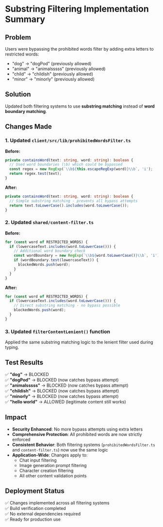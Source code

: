 # Substring Filtering Implementation Summary

## Problem
Users were bypassing the prohibited words filter by adding extra letters to restricted words:
- "dog" → "dogPod" (previously allowed)
- "animal" → "animalsssss" (previously allowed) 
- "child" → "childish" (previously allowed)
- "minor" → "minorly" (previously allowed)

## Solution
Updated both filtering systems to use **substring matching** instead of **word boundary matching**.

## Changes Made

### 1. Updated `client/src/lib/prohibitedWordsFilter.ts`
**Before:**
```typescript
private containsWord(text: string, word: string): boolean {
  // Used word boundaries (\b) which could be bypassed
  const regex = new RegExp(`\\b${this.escapeRegExp(word)}\\b`, 'i');
  return regex.test(text);
}
```

**After:**
```typescript
private containsWord(text: string, word: string): boolean {
  // Simple substring matching - prevents all bypass attempts
  return text.toLowerCase().includes(word.toLowerCase());
}
```

### 2. Updated `shared/content-filter.ts`
**Before:**
```typescript
for (const word of RESTRICTED_WORDS) {
  if (lowercaseText.includes(word.toLowerCase())) {
    // Additional word boundary check
    const wordBoundary = new RegExp(`\\b${word.toLowerCase()}\\b`, 'i');
    if (wordBoundary.test(lowercaseText)) {
      blockedWords.push(word);
    }
  }
}
```

**After:**
```typescript
for (const word of RESTRICTED_WORDS) {
  if (lowercaseText.includes(word.toLowerCase())) {
    // Direct substring matching - no bypass possible
    blockedWords.push(word);
  }
}
```

### 3. Updated `filterContentLenient()` function
Applied the same substring matching logic to the lenient filter used during typing.

## Test Results
✅ **"dog"** → BLOCKED  
✅ **"dogPod"** → BLOCKED (now catches bypass attempt)  
✅ **"animalsssss"** → BLOCKED (now catches bypass attempt)  
✅ **"childish"** → BLOCKED (now catches bypass attempt)  
✅ **"minorly"** → BLOCKED (now catches bypass attempt)  
✅ **"hello world"** → ALLOWED (legitimate content still works)  

## Impact
- **Security Enhanced**: No more bypass attempts using extra letters
- **Comprehensive Protection**: All prohibited words are now strictly enforced
- **Consistent Behavior**: Both filtering systems (`prohibitedWordsFilter.ts` and `content-filter.ts`) now use the same logic
- **Application-Wide**: Changes apply to:
  - Chat input filtering
  - Image generation prompt filtering  
  - Character creation filtering
  - All other content validation points

## Deployment Status
✅ Changes implemented across all filtering systems  
✅ Build verification completed  
✅ No external dependencies required  
✅ Ready for production use
